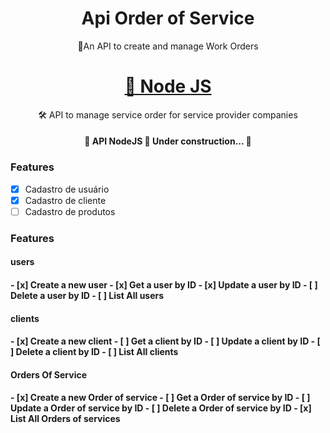 <h1 align="center">Api Order of Service</h1>
<p align="center">📑An API to create and manage Work Orders</p>
<h1 align="center">
    <a href="https://pt-br.reactjs.org/">🔗 Node JS</a>
</h1>
<p align="center">🛠️ API to manage service order for service provider companies</p>
<h4 align="center"> 
	🚧  API NodeJS 🚀 Under construction...  🚧
</h4>

### Features

- [x] Cadastro de usuário
- [x] Cadastro de cliente
- [ ] Cadastro de produtos

### Features

<h4>users<h4>
- [x] Create a new user
- [x] Get a user by ID
- [x] Update a user by ID
- [ ] Delete a user by ID
- [ ] List All users

<h4>clients<h4>
- [x] Create a new client
- [ ] Get a client by ID
- [ ] Update a client by ID
- [ ] Delete a client by ID
- [ ] List All clients

<h4>Orders Of Service<h4>
- [x] Create a new Order of service
- [ ] Get a Order of service by ID
- [ ] Update a Order of service by ID
- [ ] Delete a Order of service by ID
- [x] List All Orders of services
